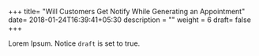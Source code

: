 +++
title= "Will Customers Get Notify While Generating an Appointment"
date= 2018-01-24T16:39:41+05:30
description = ""
weight = 6
draft= false
+++

Lorem Ipsum.
Notice `draft` is set to true.
